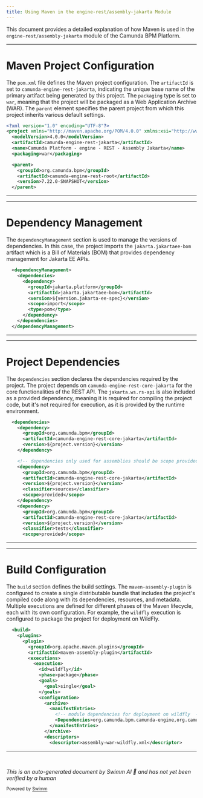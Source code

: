 ```yaml
---
title: Using Maven in the engine-rest/assembly-jakarta Module
---
```

This document provides a detailed explanation of how Maven is used in the `engine-rest/assembly-jakarta` module of the Camunda BPM Platform.

<SwmSnippet path="/engine-rest/assembly-jakarta/pom.xml" line="1">

---

# Maven Project Configuration

The `pom.xml` file defines the Maven project configuration. The `artifactId` is set to `camunda-engine-rest-jakarta`, indicating the unique base name of the primary artifact being generated by this project. The `packaging` type is set to `war`, meaning that the project will be packaged as a Web Application Archive (WAR). The `parent` element specifies the parent project from which this project inherits various default settings.

```xml
<?xml version="1.0" encoding="UTF-8"?>
<project xmlns="http://maven.apache.org/POM/4.0.0" xmlns:xsi="http://www.w3.org/2001/XMLSchema-instance" xsi:schemaLocation="http://maven.apache.org/POM/4.0.0 http://maven.apache.org/xsd/maven-4.0.0.xsd">
  <modelVersion>4.0.0</modelVersion>
  <artifactId>camunda-engine-rest-jakarta</artifactId>
  <name>Camunda Platform - engine - REST - Assembly Jakarta</name>
  <packaging>war</packaging>

  <parent>
    <groupId>org.camunda.bpm</groupId>
    <artifactId>camunda-engine-rest-root</artifactId>
    <version>7.22.0-SNAPSHOT</version>
  </parent>
```

---

</SwmSnippet>

<SwmSnippet path="/engine-rest/assembly-jakarta/pom.xml" line="23">

---

# Dependency Management

The `dependencyManagement` section is used to manage the versions of dependencies. In this case, the project imports the `jakarta.jakartaee-bom` artifact which is a Bill of Materials (BOM) that provides dependency management for Jakarta EE APIs.

```xml
  <dependencyManagement>
    <dependencies>
      <dependency>
        <groupId>jakarta.platform</groupId>
        <artifactId>jakarta.jakartaee-bom</artifactId>
        <version>${version.jakarta-ee-spec}</version>
        <scope>import</scope>
        <type>pom</type>
      </dependency>
    </dependencies>
  </dependencyManagement>
```

---

</SwmSnippet>

<SwmSnippet path="/engine-rest/assembly-jakarta/pom.xml" line="35">

---

# Project Dependencies

The `dependencies` section declares the dependencies required by the project. The project depends on `camunda-engine-rest-core-jakarta` for the core functionalities of the REST API. The `jakarta.ws.rs-api` is also included as a provided dependency, meaning it is required for compiling the project code, but it's not required for execution, as it is provided by the runtime environment.

```xml
  <dependencies>
    <dependency>
      <groupId>org.camunda.bpm</groupId>
      <artifactId>camunda-engine-rest-core-jakarta</artifactId>
      <version>${project.version}</version>
    </dependency>

    <!-- dependencies only used for assemblies should be scope provided -->
    <dependency>
      <groupId>org.camunda.bpm</groupId>
      <artifactId>camunda-engine-rest-core-jakarta</artifactId>
      <version>${project.version}</version>
      <classifier>sources</classifier>
      <scope>provided</scope>
    </dependency>
    <dependency>
      <groupId>org.camunda.bpm</groupId>
      <artifactId>camunda-engine-rest-core-jakarta</artifactId>
      <version>${project.version}</version>
      <classifier>tests</classifier>
      <scope>provided</scope>
```

---

</SwmSnippet>

<SwmSnippet path="/engine-rest/assembly-jakarta/pom.xml" line="65">

---

# Build Configuration

The `build` section defines the build settings. The `maven-assembly-plugin` is configured to create a single distributable bundle that includes the project's compiled code along with its dependencies, resources, and metadata. Multiple executions are defined for different phases of the Maven lifecycle, each with its own configuration. For example, the `wildfly` execution is configured to package the project for deployment on WildFly.

```xml
  <build>
    <plugins>
      <plugin>
        <groupId>org.apache.maven.plugins</groupId>
        <artifactId>maven-assembly-plugin</artifactId>
        <executions>
          <execution>
            <id>wildfly</id>
            <phase>package</phase>
            <goals>
              <goal>single</goal>
            </goals>
            <configuration>
              <archive>
                <manifestEntries>
                  <!-- module dependencies for deployment on wildfly  -->
                  <Dependencies>org.camunda.bpm.camunda-engine,org.camunda.bpm.dmn.camunda-engine-dmn,org.camunda.commons.camunda-commons-logging,org.camunda.spin.camunda-spin-core,org.camunda.bpm.juel.camunda-juel services,org.graalvm.js.js-scriptengine services</Dependencies>
                </manifestEntries>
              </archive>
              <descriptors>
                <descriptor>assembly-war-wildfly.xml</descriptor>
```

---

</SwmSnippet>

&nbsp;

*This is an auto-generated document by Swimm AI 🌊 and has not yet been verified by a human*

<SwmMeta version="3.0.0" repo-id="Z2l0aHViJTNBJTNBREVNTy1jYW11bmRhLWJwbS1wbGF0Zm9ybSUzQSUzQXN3aW1taW8=" repo-name="DEMO-camunda-bpm-platform"><sup>Powered by [Swimm](/)</sup></SwmMeta>
